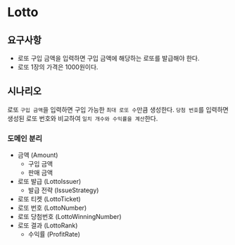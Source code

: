 # Lotto

## 요구사항

- 로또 구입 금액을 입력하면 구입 금액에 해당하는 로또를 발급해야 한다.
- 로또 1장의 가격은 1000원이다.

## 시나리오

로또 ``구입 금액``을 입력하면 구입 가능한 ``최대 로또 수``만큼 생성한다.
``당첨 번호``를 입력하면 생성된 로또 번호와 비교하여 ``일치 개수와 수익률을 계산``한다.

### 도메인 분리

- 금액 (Amount)
    - 구입 금액
    - 판매 금액
- 로또 발급 (LottoIssuer)
    - 발급 전략 (IssueStrategy)
- 로또 티켓 (LottoTicket)
- 로또 번호 (LottoNumber)
- 로또 당첨번호 (LottoWinningNumber)
- 로또 결과 (LottoRank)
    - 수익률 (ProfitRate)

